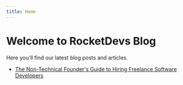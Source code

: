 ```yaml
---
title: Home
---
```



# Welcome to RocketDevs Blog

Here you'll find our latest blog posts and articles.

- [The Non-Technical Founder's Guide to Hiring Freelance Software Developers](the-non-technical-founder-guide-to-hiring-freelance-software-developers.md)